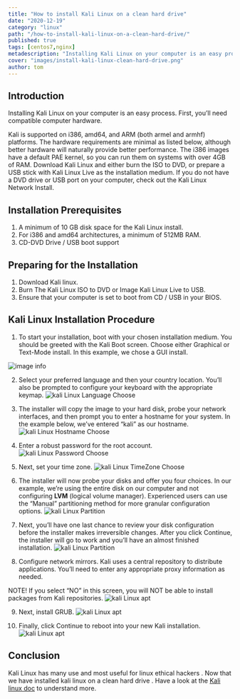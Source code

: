 ```yaml
---
title: "How to install Kali Linux on a clean hard drive"
date: "2020-12-19"
category: "linux"
path: "/how-to-install-kali-linux-on-a-clean-hard-drive/"
published: true
tags: [centos7,nginx]
metadescription: "Installing Kali Linux on your computer is an easy process. First, you’ll need compatible computer hardware."
cover: "images/install-kali-linux-clean-hard-drive.png"
author: tom
---
```


## Introduction

Installing Kali Linux on your computer is an easy process. First, you’ll need compatible computer hardware. 

Kali is supported on i386, amd64, and ARM (both armel and armhf) platforms. 
The hardware requirements are minimal as listed below, although better hardware will naturally provide better performance. 
The i386 images have a default PAE kernel, so you can run them on systems with over 4GB of RAM. Download Kali Linux and either burn the ISO to DVD, or prepare a USB stick with Kali Linux Live as the installation medium. 
If you do not have a DVD drive or USB port on your computer, check out the Kali Linux Network Install.

## Installation Prerequisites
1. A minimum of 10 GB disk space for the Kali Linux install.
2. For i386 and amd64 architectures, a minimum of 512MB RAM.
3. CD-DVD Drive / USB boot support

## Preparing for the Installation
1. Download Kali linux.
2. Burn The Kali Linux ISO to DVD or Image Kali Linux Live to USB.
3. Ensure that your computer is set to boot from CD / USB in your BIOS.

## Kali Linux Installation Procedure

1. To start your installation, boot with your chosen installation medium. You should be greeted with the Kali Boot screen. Choose either Graphical or Text-Mode install. In this example, we chose a GUI install.

![image info](images/Kali-Install.png)

2. Select your preferred language and then your country location. You’ll also be prompted to configure your keyboard with the appropriate keymap.
![kali Linux Language Choose](images/language-chooser.png)

3. The installer will copy the image to your hard disk, probe your network interfaces, and then prompt you to enter a hostname for your system. In the example below, we’ve entered “kali” as our hostname.
![kali Linux Hostname Choose](images/kali-linux-hostname.png)

4. Enter a robust password for the root account.
![kali Linux Password Choose](images/kali-linux-password-choose.png)

5. Next, set your time zone.
![kali Linux TimeZone Choose](images/kali-linux-install-timezone-step.png)

6. The installer will now probe your disks and offer you four choices. In our example, we’re using the entire disk on our computer and not configuring **LVM** (logical volume manager). Experienced users can use the “Manual” partitioning method for more granular configuration options.
![kali Linux Partition ](images/kali-linux-partition-example.png)

7. Next, you’ll have one last chance to review your disk configuration before the installer makes irreversible changes. After you click Continue, the installer will go to work and you’ll have an almost finished installation.
![kali Linux Partition ](images/kali-linux-partition-example-final.png)

8. Configure network mirrors. Kali uses a central repository to distribute applications. You’ll need to enter any appropriate proxy information as needed.

NOTE! If you select “NO” in this screen, you will NOT be able to install packages from Kali repositories.
![kali Linux apt ](images/kali-linux-apt.png)

9. Next, install GRUB.
![kali Linux apt ](images/grub-installer-kali-linux-installation.png)

10. Finally, click Continue to reboot into your new Kali installation.
![kali Linux apt ](images/finish-install_reboot-kali-linux.png)

## Conclusion 
Kali Linux has many use and most useful for linux ethical hackers . Now that we have installed kali linux on a clean hard drive . Have a look at the [Kali linux doc](https://www.kali.org/docs/)
 to understand more.
